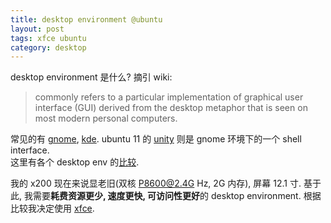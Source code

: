 ```yaml
---
title: desktop environment @ubuntu
layout: post
tags: xfce ubuntu
category: desktop
---
```


desktop environment 是什么? 摘引 wiki:  
> commonly refers to a particular implementation of graphical user interface (GUI) derived from the desktop metaphor that is seen on most modern personal computers. 

常见的有 [gnome](http://en.wikipedia.org/wiki/GNOME), [kde](http://en.wikipedia.org/wiki/KDE_Software_Compilation). ubuntu 11 的 [unity](http://en.wikipedia.org/wiki/Unity_(user_interface)) 则是 gnome 环境下的一个 shell interface.  
这里有各个 desktop env 的[比较](http://en.wikipedia.org/wiki/Comparison_of_X_Window_System_desktop_environments).
 
我的 x200 现在来说显老旧(双核 P8600@2.4G Hz, 2G 内存),  屏幕 12.1 寸. 基于此, 我需要**耗费资源更少, 速度更快, 可访问性更好**的 desktop environment. 根据比较我决定使用 [xfce](http://www.xfce.org/).

